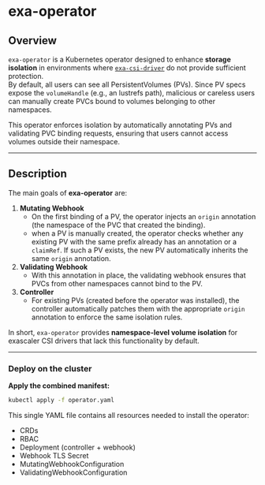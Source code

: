 # exa-operator

## Overview
`exa-operator` is a Kubernetes operator designed to enhance **storage isolation** in environments where [`exa-csi-driver`](https://github.com/DDNStorage/exa-csi-driver) do not provide sufficient protection.  
By default, all users can see all PersistentVolumes (PVs). Since PV specs expose the `volumeHandle` (e.g., an lustrefs path), malicious or careless users can manually create PVCs bound to volumes belonging to other namespaces.  

This operator enforces isolation by automatically annotating PVs and validating PVC binding requests, ensuring that users cannot access volumes outside their namespace.

---

## Description
The main goals of **exa-operator** are:

1. **Mutating Webhook**  
   - On the first binding of a PV, the operator injects an `origin` annotation (the namespace of the PVC that created the binding).
   - when a PV is manually created, the operator checks whether any existing PV with the same prefix already has an annotation or a `claimRef`. If such a PV exists, the new PV automatically inherits the same `origin` annotation.
2. **Validating Webhook**  
   - With this annotation in place, the validating webhook ensures that PVCs from other namespaces cannot bind to the PV.  
3. **Controller**  
   - For existing PVs (created before the operator was installed), the controller automatically patches them with the appropriate `origin` annotation to enforce the same isolation rules.

In short, `exa-operator` provides **namespace-level volume isolation** for exascaler CSI drivers that lack this functionality by default.

---

### Deploy on the cluster

**Apply the combined manifest:**
```sh
kubectl apply -f operator.yaml
```

This single YAML file contains all resources needed to install the operator:

- CRDs
- RBAC
- Deployment (controller + webhook)
- Webhook TLS Secret
- MutatingWebhookConfiguration
- ValidatingWebhookConfiguration
